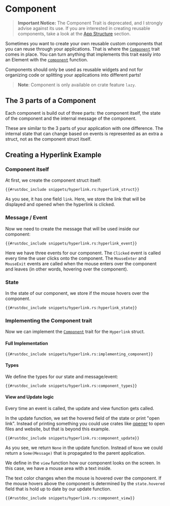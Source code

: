 # Component

> **Important Notice:** The Component Trait is deprecated, and I strongly advise against its use. If you are interested in creating reusable components, take a look at the [App Structure](./../app_structure/app_structure.md) section.

Sometimes you want to create your own reusable custom components that you can reuse through your applications.
That is where the [`Component`](https://docs.rs/iced/latest/iced/widget/trait.Component.html) trait comes in place. You can turn anything that implements this trait easily into an Element with the [`component`](https://docs.rs/iced/latest/iced/widget/fn.component.html) function.

Components should only be used as reusable widgets and not for organizing code or splitting your applications into different parts!

> **Note**: Component is only available on crate feature `lazy`.

## The 3 parts of a Component
Each component is build out of three parts: the component itself, the state of the component and the internal message of the component.

These are similar to the 3 parts of your application with one difference. The internal state that can change based on events is represented as an extra a struct, not as the component struct itself.

## Creating a Hyperlink Example
### Component itself
At first, we create the component struct itself:
```rust,ignore 
{{#rustdoc_include snippets/hyperlink.rs:hyperlink_struct}}
```

As you see, it has one field `link`. Here, we store the link that will be displayed and opened when the hyperlink is clicked.

### Message / Event
Now we need to create the message that will be used inside our component:
```rust,ignore 
{{#rustdoc_include snippets/hyperlink.rs:hyperlink_event}}
```
Here we have three events for our component. The `Clicked` event is called every time the user clicks onto the component. 
The `MouseEnter` and `MouseExit` events are called when the mouse enters over the component and leaves (in other words, hovering over the component).

### State
In the state of our component, we store if the mouse hovers over the component.
```rust,ignore 
{{#rustdoc_include snippets/hyperlink.rs:hyperlink_state}}
```

### Implementing the Component trait
Now we can implement the [`Component`](https://docs.rs/iced/latest/iced/widget/trait.Component.html) trait for the `Hyperlink` struct.

#### Full Implementation
```rust,ignore 
{{#rustdoc_include snippets/hyperlink.rs:implementing_component}}
```

#### Types
We define the types for our state and message/event:
```rust,ignore 
{{#rustdoc_include snippets/hyperlink.rs:component_types}}
```

#### View and Update logic
Every time an event is called, the update and view function gets called.

In the update function, we set the hovered field of the state or print "open link". 
Instead of printing something you could use crates like [opener](https://docs.rs/opener/latest/opener/) to open files and website, but that is beyond this example.

```rust,ignore 
{{#rustdoc_include snippets/hyperlink.rs:component_update}}
```

As you see, we return `None` in the update function. Instead of `None` we could return a `Some(Message)` that is propagated to the parent application.

We define in the `view` function how our component looks on the screen.
In this case, we have a mouse area with a text inside.

The text color changes when the mouse is hovered over the component. 
If the mouse hovers above the component is determined by the `state.hovered` field that is hold up to date by our update function.
```rust,ignore 
{{#rustdoc_include snippets/hyperlink.rs:component_view}}
```
